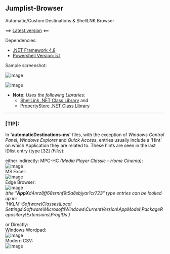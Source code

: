 ## Jumplist-Browser
Automatic/Custom Destinations &amp; ShellLNK Browser

==> [Latest version](https://github.com/kacos2000/Jumplist-Browser/releases/latest) <==

Dependencies: 
- [.NET Framework 4.8](https://dotnet.microsoft.com/en-us/download/dotnet-framework/net48)
- [Powershell Version:  5.1](https://docs.microsoft.com/en-us/powershell/scripting/windows-powershell/install/windows-powershell-system-requirements?view=powershell-5.1)

Sample screenshot:

![image](https://user-images.githubusercontent.com/11378310/202876263-879be3c9-fc74-438e-b661-8e69347a4717.png)

![image](https://user-images.githubusercontent.com/11378310/212580495-e4c6afe8-68a3-4504-b831-b92c1728b36a.png)

- **Note:** *Uses the following Libraries:*
   - [ShellLink .NET Class Library](https://github.com/securifybv/ShellLink) and
   - [PropertyStore .NET Class Library](https://github.com/securifybv/PropertyStore)

---------------------------------------------------------------------------------------------------------------

### [TIP]:
In **'automaticDestinations-ms'** files, with the exception of *Windows Control Panel*, *Windows Explorer* and *Quick Access*, 
entries usually include a 'Hint' on which Application they are related to. 
These hints are seen in the last IDlist entry (type [32] *(File)*):

either indirectly: 
MPC-HC *(Media Player Classic - Home Cinema)*:<br>
![image](https://user-images.githubusercontent.com/11378310/219865398-65ceda89-8e6c-4a53-9f20-228d1fda0458.png)<br>
MS Excel:<br>
![image](https://user-images.githubusercontent.com/11378310/219865245-1f6203be-08df-4499-bb70-27b13ce87ab1.png)<br>
Edge Browser:<br>
![image](https://user-images.githubusercontent.com/11378310/219864945-70219bcd-a189-45ab-bf87-55b0a24dcece.png)<br>
*(the "**AppX**d4nrz8ff68srnhf9t5a8sbjyar1cr723" type entries can be looked up in:<br>
'HKLM::Software\Classes\Local Settings\Software\Microsoft\Windows\CurrentVersion\AppModel\PackageRepository\Extensions\ProgIDs')*

or Directly:<br>
Windows Wordpad:<br>
![image](https://user-images.githubusercontent.com/11378310/219865461-223076e7-4195-4089-97e3-6a8b00baa5bd.png)<br>
Modern CSV:<br>
![image](https://user-images.githubusercontent.com/11378310/219865578-234ea46d-0ac0-4fca-afaa-64a870501137.png)





